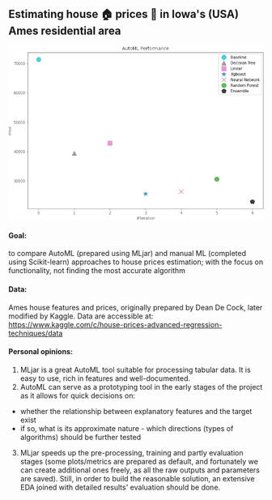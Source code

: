 ## Estimating house 🏠 prices 💸 in Iowa's (USA) Ames residential area

![](image/ldb_performance_cropped_to_content.jpg)

#### Goal: 
to compare AutoML (prepared using MLjar) and manual ML (completed using Scikit-learn) approaches to house prices estimation; with the focus on functionality, not finding the most accurate algorithm 

#### Data:
Ames house features and prices, originally prepared by Dean De Cock, later modified by Kaggle. Data are accessible at: https://www.kaggle.com/c/house-prices-advanced-regression-techniques/data

#### Personal opinions:
1. MLjar is a great AutoML tool suitable for processing tabular data. It is easy to use, rich in features and well-documented.
2. AutoML can serve as a prototyping tool in the early stages of the project as it allows for quick decisions on:
- whether the relationship between explanatory features and the target exist
- if so, what is its approximate nature - which directions (types of algorithms) should be further tested
3. MLjar speeds up the pre-processing, training and partly evaluation stages (some plots/metrics are prepared as default, and fortunately we can create additional ones freely, as all the raw outputs and parameters are saved).
  Still, in order to build the reasonable solution, an extensive EDA joined with detailed results' evaluation should be done. 

